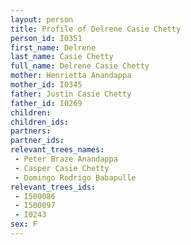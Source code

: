 ```yaml
---
layout: person
title: Profile of Delrene Casie Chetty
person_id: I0351
first_name: Delrene
last_name: Casie Chetty
full_name: Delrene Casie Chetty
mother: Henrietta Anandappa
mother_id: I0345
father: Justin Casie Chetty
father_id: I0269
children:
children_ids:
partners:
partner_ids:
relevant_trees_names:
 - Peter Braze Anandappa
 - Casper Casie Chetty
 - Domingo Rodrigo Babapulle
relevant_trees_ids:
 - I500086
 - I500097
 - I0243
sex: F
---
```



